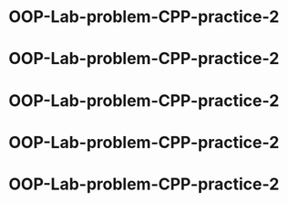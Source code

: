 # OOP-Lab-problem-CPP-practice-2
# OOP-Lab-problem-CPP-practice-2
# OOP-Lab-problem-CPP-practice-2
# OOP-Lab-problem-CPP-practice-2
# OOP-Lab-problem-CPP-practice-2
